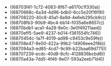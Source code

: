 - ((68703f41-1c72-4083-8f67-a6170c1f330a))
- ((6870668c-6a3d-4d96-bdb0-6cc5e20f16f9))
- ((68708220-40c8-45a1-8a9d-4e6eb295cb9c))
- ((68708fb3-90b9-4bc4-bb14-f035a6e8657c))
- ((6870bdb1-aca1-4a28-8e0c-3e0f49211aed))
- ((6870eff5-5ae9-4237-b014-f361554fc746))
- ((6870454c-1a7f-4019-ad98-c9453c9e59fe))
- ((68708e47-9e50-422a-99b2-14906eee2f8b))
- ((687094a3-ed85-4cd7-9c99-b22baa69d775))
- ((68707239-ecdc-40d8-8cfc-4128836bcbd8))
- ((6870a43a-7dd5-4f46-8e07-593a2eeb71d4))